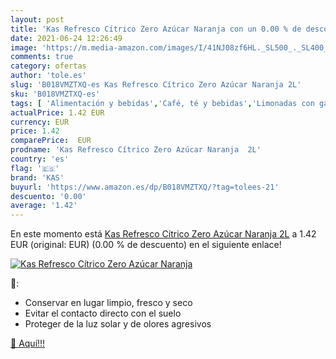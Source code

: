 ```yaml
---
layout: post
title: 'Kas Refresco Cítrico Zero Azúcar Naranja con un 0.00 % de descuento'
date: 2021-06-24 12:26:49
image: 'https://m.media-amazon.com/images/I/41NJ08zf6HL._SL500_._SL400_.jpg'
comments: true
category: ofertas
author: 'tole.es'
slug: 'B018VMZTXQ-es Kas Refresco Cítrico Zero Azúcar Naranja 2L'
sku: 'B018VMZTXQ-es'
tags: [ 'Alimentación y bebidas','Café, té y bebidas','Limonadas con gas','Refrescos con gas','azúcar','kas', ]
actualPrice: 1.42 EUR
currency: EUR
price: 1.42
comparePrice:  EUR
prodname: 'Kas Refresco Cítrico Zero Azúcar Naranja  2L'
country: 'es'
flag: '🇪🇸'
brand: 'KAS'
buyurl: 'https://www.amazon.es/dp/B018VMZTXQ/?tag=tolees-21'
descuento: '0.00'
average: '1.42'
---
```


En este momento está [Kas Refresco Cítrico Zero Azúcar Naranja  2L](https://www.amazon.es/dp/B018VMZTXQ/?tag=tolees-21) a 1.42 EUR (original:  EUR) (0.00 %  de descuento) en el siguiente enlace!

[![Kas Refresco Cítrico Zero Azúcar Naranja](https://m.media-amazon.com/images/I/41NJ08zf6HL._SL500_._SL400_.jpg)](https://www.amazon.es/dp/B018VMZTXQ/?tag=tolees-21)

🔎:

- Conservar en lugar limpio, fresco y seco
- Evitar el contacto directo con el suelo
- Proteger de la luz solar y de olores agresivos

[🛒 Aquí!!!](https://www.amazon.es/dp/B018VMZTXQ/?tag=tolees-21)
